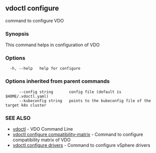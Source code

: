 ## vdoctl configure

command to configure VDO

### Synopsis

This command helps in configuration of VDO

### Options

```
  -h, --help   help for configure
```

### Options inherited from parent commands

```
      --config string       config file (default is $HOME/.vdoctl.yaml)
      --kubeconfig string   points to the kubeconfig file of the target k8s cluster
```

### SEE ALSO

* [vdoctl](vdoctl.md)	 - VDO Command Line
* [vdoctl configure compatibility-matrix](vdoctl_configure_compatibility-matrix.md)	 - Command to configure compatibility matrix of VDO
* [vdoctl configure drivers](vdoctl_configure_drivers.md)	 - Command to configure vSphere drivers

